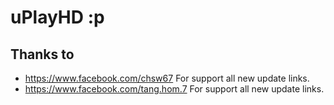 # uPlayHD :p

## Thanks to
- https://www.facebook.com/chsw67 For support all new update links.
- https://www.facebook.com/tang.hom.7 For support all new update links.
